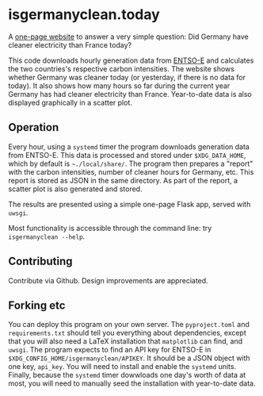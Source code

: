 isgermanyclean.today
==============

A [one-page website](https://isgermanyclean.today) to answer a very simple question:
Did Germany have cleaner electricity than France today?

This code downloads hourly generation data from [ENTSO-E](https://transparency.entsoe.eu/) and calculates the two countries's respective carbon intensities.
The website shows whether Germany was cleaner today (or yesterday, if there is no data for today).
It also shows how many hours so far during the current year Germany has had cleaner electricity than France.
Year-to-date data is also displayed graphically in a scatter plot.

## Operation
Every hour, using a `systemd` timer the program downloads generation data from ENTSO-E.
This data is processed and stored under `$XDG_DATA_HOME`, which by default is `~./local/share/`.
The program then prepares a "report" with the carbon intensities, number of cleaner hours for Germany, etc.
This report is stored as JSON in the same directory.
As part of the report, a scatter plot is also generated and stored.

The results are presented using a simple one-page Flask app, served with `uwsgi`.

Most functionality is accessible through the command line: try `isgermanyclean --help`.

## Contributing
Contribute via Github. Design improvements are appreciated.

## Forking etc
You can deploy this program on your own server.
The `pyproject.toml` and `requirements.txt` should tell you everything about dependencies, except that you will also need a LaTeX installation that `matplotlib` can find, and `uwsgi`.
The program expects to find an API key for ENTSO-E in `$XDG_CONFIG_HOME/isgermanyclean/APIKEY`.
It should be a JSON object with one key, `api_key`.
You will need to install and enable the `systemd` units.
Finally, because the `systemd` timer dowwloads one day's worth of data at most, you will need to manually seed the installation with year-to-date data.
